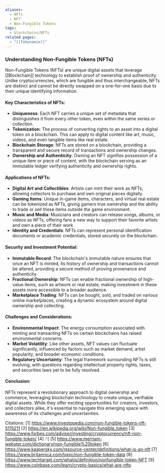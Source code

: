```yaml
---
aliases:
  - NFTs
  - NFT
  - Non-Fungible Tokens
tags:
  - blockchains/NFTs
related pages:
  - "[[Tokenomie]]"
---
```

### Understanding Non-Fungible Tokens (NFTs)

Non-Fungible Tokens (NFTs) are unique digital assets that leverage [[Blockchain]] technology to establish proof of ownership and authenticity. Unlike cryptocurrencies, which are fungible and thus interchangeable, NFTs are distinct and cannot be directly swapped on a one-for-one basis due to their unique identifying information.

#### Key Characteristics of NFTs:

- **Uniqueness**: Each NFT carries a unique set of metadata that distinguishes it from every other token, even within the same series or collection.
- **Tokenization**: The process of converting rights to an asset into a digital token on a blockchain. This can apply to digital content like art, music, videos, and even tangible items like real estate.
- **Blockchain Storage**: NFTs are stored on a blockchain, providing a transparent and secure record of transactions and ownership changes.
- **Ownership and Authenticity**: Owning an NFT signifies possession of a unique item or piece of content, with the blockchain serving as an immutable ledger verifying authenticity and ownership rights.

#### Applications of NFTs:

- **Digital Art and Collectibles**: Artists can mint their work as NFTs, allowing collectors to purchase and own original pieces digitally.
- **Gaming Items**: Unique in-game items, characters, and virtual real estate can be tokenized as NFTs, giving gamers true ownership and the ability to trade or sell these items outside the game environment.
- **Music and Media**: Musicians and creators can release songs, albums, or videos as NFTs, offering fans a new way to support their favorite artists and own a piece of their work.
- **Identity and Credentials**: NFTs can represent personal identification documents or academic credentials, stored securely on the blockchain.

#### Security and Investment Potential:

- **Immutable Record**: The blockchain's immutable nature ensures that once an NFT is minted, its history of ownership and transactions cannot be altered, providing a secure method of proving provenance and authenticity.
- **Fractional Ownership**: NFTs can enable fractional ownership of high-value items, such as artwork or real estate, making investment in these assets more accessible to a broader audience.
- **Marketplace Trading**: NFTs can be bought, sold, and traded on various online marketplaces, creating a dynamic ecosystem around digital ownership and collecting.

#### Challenges and Considerations:

- **Environmental Impact**: The energy consumption associated with minting and transacting NFTs on certain blockchains has raised environmental concerns.
- **Market Volatility**: Like other assets, NFT values can fluctuate significantly, influenced by factors such as market demand, artist popularity, and broader economic conditions.
- **Regulatory Uncertainty**: The legal framework surrounding NFTs is still evolving, with questions regarding intellectual property rights, taxes, and securities laws yet to be fully resolved.

#### Conclusion:

NFTs represent a revolutionary approach to digital ownership and commerce, leveraging blockchain technology to create unique, verifiable digital assets. While they offer exciting opportunities for creators, investors, and collectors alike, it's essential to navigate this emerging space with awareness of its challenges and uncertainties.

Citations:
[1] https://www.investopedia.com/non-fungible-tokens-nft-5115211
[2] https://en.wikipedia.org/wiki/Non-fungible_token
[3] https://www.forbes.com/advisor/investing/cryptocurrency/nft-non-fungible-token/
[4] :'(
[5] https://www.merriam-webster.com/dictionary/non-fungible%20token
[6] https://www.kaspersky.com/resource-center/definitions/what-is-an-nft
[7] https://www.britannica.com/topic/non-fungible-token-data
[8] https://www.techtarget.com/whatis/definition/nonfungible-token-NFT
[9] https://www.coinbase.com/learn/crypto-basics/what-are-nfts